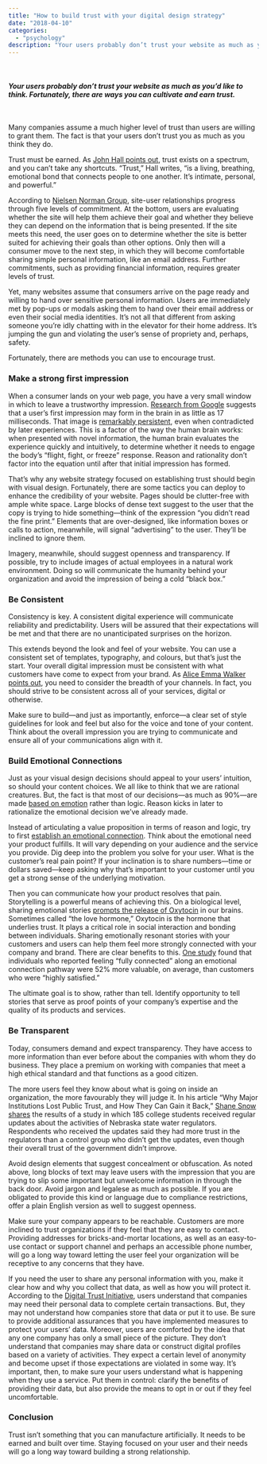 ```yaml
---
title: "How to build trust with your digital design strategy"
date: "2018-04-10"
categories:
  - "psychology"
description: "Your users probably don’t trust your website as much as you’d like to think. Fortunately, there are ways you can cultivate and earn trust."
---
```


 

#### _Your users probably don’t trust your website as much as you’d like to think. Fortunately, there are ways you can cultivate and earn trust._

 

Many companies assume a much higher level of trust than users are willing to grant them. The fact is that your users don’t trust you as much as you think they do.

Trust must be earned. As [John Hall points out](https://contently.com/strategist/2018/03/16/create-opportunity-build-trust-and-stay-top-of-mind/), trust exists on a spectrum, and you can’t take any shortcuts. “Trust,” Hall writes, “is a living, breathing, emotional bond that connects people to one another. It’s intimate, personal, and powerful.” 

According to [Nielsen Norman Group](https://www.nngroup.com/articles/commitment-levels/), site-user relationships progress through five levels of commitment. At the bottom, users are evaluating whether the site will help them achieve their goal and whether they believe they can depend on the information that is being presented. If the site meets this need, the user goes on to determine whether the site is better suited for achieving their goals than other options. Only then will a consumer move to the next step, in which they will become comfortable sharing simple personal information, like an email address. Further commitments, such as providing financial information, requires greater levels of trust. 

Yet, many websites assume that consumers arrive on the page ready and willing to hand over sensitive personal information. Users are immediately met by pop-ups or modals asking them to hand over their email address or even their social media identities. It’s not all that different from asking someone you’re idly chatting with in the elevator for their home address. It’s jumping the gun and violating the user’s sense of propriety and, perhaps, safety. 

Fortunately, there are methods you can use to encourage trust.

### **Make a strong first impression**

When a consumer lands on your web page, you have a very small window in which to leave a trustworthy impression. [Research from Google](https://research.google.com/pubs/pub38315.html) suggests that a user’s first impression may form in the brain in as little as 17 milliseconds. That image is [remarkably persistent](https://www.forbes.com/sites/rogerdooley/2014/05/19/first-impressions/#50ee4c4b1893), even when contradicted by later experiences. This is a factor of the way the human brain works: when presented with novel information, the human brain evaluates the experience quickly and intuitively, to determine whether it needs to engage the body’s “flight, fight, or freeze” response. Reason and rationality don’t factor into the equation until after that initial impression has formed.

That’s why any website strategy focused on establishing trust should begin with visual design. Fortunately, there are some tactics you can deploy to enhance the credibility of your website. Pages should be clutter-free with ample white space. Large blocks of dense text suggest to the user that the copy is trying to hide something—think of the expression “you didn’t read the fine print.” Elements that are over-designed, like information boxes or calls to action, meanwhile, will signal “advertising” to the user. They’ll be inclined to ignore them. 

Imagery, meanwhile, should suggest openness and transparency. If possible, try to include images of actual employees in a natural work environment. Doing so will communicate the humanity behind your organization and avoid the impression of being a cold “black box.” 

### **Be Consistent**

Consistency is key. A consistent digital experience will communicate reliability and predictability. Users will be assured that their expectations will be met and that there are no unanticipated surprises on the horizon. 

This extends beyond the look and feel of your website. You can use a consistent set of templates, typography, and colours, but that’s just the start. Your overall digital impression must be consistent with what customers have come to expect from your brand. As [Alice Emma Walker points out](https://uxdesign.cc/building-brand-trust-through-ux-design-e83d735ffefe), you need to consider the breadth of your channels. In fact, you should strive to be consistent across all of your services, digital or otherwise. 

Make sure to build—and just as importantly, enforce—a clear set of style guidelines for look and feel but also for the voice and tone of your content. Think about the overall impression you are trying to communicate and ensure all of your communications align with it.

### **Build Emotional Connections**

Just as your visual design decisions should appeal to your users’ intuition, so should your content choices. We all like to think that we are rational creatures. But, the fact is that most of our decisions—as much as 90%—are made [based on emotion](http://customerthink.com/neuroscience-confirms-we-buy-on-emotion-justify-with-logic-yet-we-sell-to-mr-rational-ignore-mr-intuitive/) rather than logic. Reason kicks in later to rationalize the emotional decision we’ve already made. 

Instead of articulating a value proposition in terms of reason and logic, try to first [establish an emotional connection](https://contently.com/strategist/2017/11/27/empathic-marketing-win-business-2018/). Think about the emotional need your product fulfills. It will vary depending on your audience and the service you provide. Dig deep into the problem you solve for your user. What is the customer’s real pain point? If your inclination is to share numbers—time or dollars saved—keep asking why that’s important to your customer until you get a strong sense of the underlying motivation.

Then you can communicate how your product resolves that pain. Storytelling is a powerful means of achieving this. On a biological level, sharing emotional stories [prompts the release of Oxytocin](https://contently.com/strategist/2018/01/09/emotional-narrative-your-brand/) in our brains. Sometimes called “the love hormone,” Oxytocin is the hormone that underlies trust. It plays a critical role in social interaction and bonding between individuals. Sharing emotionally resonant stories with your customers and users can help them feel more strongly connected with your company and brand. There are clear benefits to this. [One study](https://hbr.org/2015/11/the-new-science-of-customer-emotions) found that individuals who reported feeling “fully connected” along an emotional connection pathway were 52% more valuable, on average, than customers who were “highly satisfied.” 

The ultimate goal is to show, rather than tell. Identify opportunity to tell stories that serve as proof points of your company’s expertise and the quality of its products and services. 

### **Be Transparent**

Today, consumers demand and expect transparency. They have access to more information than ever before about the companies with whom they do business. They place a premium on working with companies that meet a high ethical standard and that functions as a good citizen. 

The more users feel they know about what is going on inside an organization, the more favourably they will judge it. In his article “Why Major Institutions Lost Public Trust, and How They Can Gain it Back,” [Shane Snow shares](https://contently.com/strategist/2017/12/15/institutions-regain-public-trust/) the results of a study in which 185 college students received regular updates about the activities of Nebraska state water regulators. Respondents who received the updates said they had more trust in the regulators than a control group who didn’t get the updates, even though their overall trust of the government didn’t improve. 

Avoid design elements that suggest concealment or obfuscation. As noted above, long blocks of text may leave users with the impression that you are trying to slip some important but unwelcome information in through the back door. Avoid jargon and legalese as much as possible. If you are obligated to provide this kind or language due to compliance restrictions, offer a plain English version as well to suggest openness. 

Make sure your company appears to be reachable. Customers are more inclined to trust organizations if they feel that they are easy to contact. Providing addresses for bricks-and-mortar locations, as well as an easy-to-use contact or support channel and perhaps an accessible phone number, will go a long way toward letting the user feel your organization will be receptive to any concerns that they have. 

If you need the user to share any personal information with you, make it clear how and why you collect that data, as well as how you will protect it. According to the [Digital Trust Initiative](http://uxmag.com/articles/control-and-transparency), users understand that companies may need their personal data to complete certain transactions. But, they may not understand how companies store that data or put it to use. Be sure to provide additional assurances that you have implemented measures to protect your users’ data. Moreover, users are comforted by the idea that any one company has only a small piece of the picture. They don’t understand that companies may share data or construct digital profiles based on a variety of activities. They expect a certain level of anonymity and become upset if those expectations are violated in some way. It’s important, then, to make sure your users understand what is happening when they use a service. Put them in control: clarify the benefits of providing their data, but also provide the means to opt in or out if they feel uncomfortable. 

### **Conclusion**

Trust isn’t something that you can manufacture artificially. It needs to be earned and built over time. Staying focused on your user and their needs will go a long way toward building a strong relationship.
